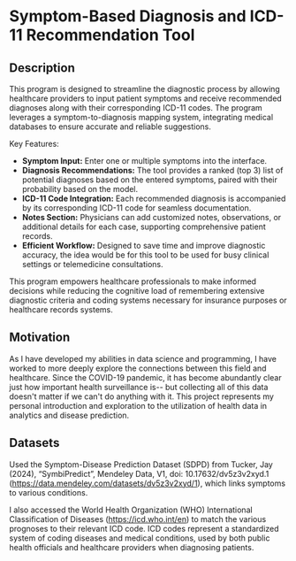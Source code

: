 # Symptom-Based Diagnosis and ICD-11 Recommendation Tool
## Description 
This program is designed to streamline the diagnostic process by allowing healthcare providers to input patient symptoms and receive recommended diagnoses along with their corresponding ICD-11 codes. The program leverages a symptom-to-diagnosis mapping system, integrating medical databases to ensure accurate and reliable suggestions. 

Key Features:
- **Symptom Input:** Enter one or multiple symptoms into the interface. 
- **Diagnosis Recommendations:** The tool provides a ranked (top 3) list of potential diagnoses based on the entered symptoms, paired with their probability based on the model. 
- **ICD-11 Code Integration:** Each recommended diagnosis is accompanied by its corresponding ICD-11 code for seamless documentation.
- **Notes Section:** Physicians can add customized notes, observations, or additional details for each case, supporting comprehensive patient records.
- **Efficient Workflow:** Designed to save time and improve diagnostic accuracy, the idea would be for this tool to be used for busy clinical settings or telemedicine consultations.

This program empowers healthcare professionals to make informed decisions while reducing the cognitive load of remembering extensive diagnostic criteria and coding systems necessary for insurance purposes or healthcare records systems. 

## Motivation 
As I have developed my abilities in data science and programming, I have worked to more deeply explore the connections between this field and healthcare. Since the COVID-19 pandemic, it has become abundantly clear just how important health surveillance is-- but collecting all of this data doesn't matter if we can't do anything with it. This project represents my personal introduction and exploration to the utilization of health data in analytics and disease prediction.

## Datasets
Used the Symptom-Disease Prediction Dataset (SDPD) from Tucker, Jay (2024), “SymbiPredict”, Mendeley Data, V1, doi: 10.17632/dv5z3v2xyd.1 (https://data.mendeley.com/datasets/dv5z3v2xyd/1), which links symptoms to various conditions. 

I also accessed the World Health Organization (WHO) International Classification of Diseases (https://icd.who.int/en) to match the various prognoses to their relevant ICD code. 
ICD codes represent a standardized system of coding diseases and medical conditions, used by both public health officials and healthcare providers when diagnosing patients. 


